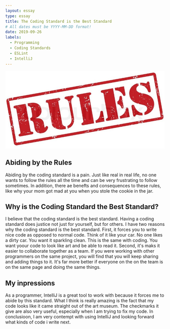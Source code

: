 ```yaml
---
layout: essay
type: essay
title: The Coding Standard is the Best Standard
# All dates must be YYYY-MM-DD format!
date: 2019-09-26
labels:
  - Programming
  - Coding Standards
  - ESLint
  - IntelliJ
---
```


<img class="ui medium left floated image" src="../images/Rules.jpg">

## Abiding by the Rules

Abiding by the coding standard is a pain. Just like real in real life, no one wants to follow the rules all the time and can be very frustrating to follow sometimes. In addition, there ae benefts and consequences to these rules, like why your mom got mad at you when you stole the cookie in the jar.  

## Why is the Coding Standard the Best Standard?

I believe that the coding standard is the best standard. Having a coding standard does justice not just for yourself, but for others. I have two reasons why the coding standard is the best standard. First, it forces you to write nice code as opposed to normal code. Think of it like your car. No one likes a dirty car. You want it sparkling clean.  This is the same with coding. You want yoour code to look like art and be able to read it. Second, it's maks it easier to collaborate together as a team. If you were working with other programmers on the same project, you will find that you will keep sharing and adding things to it. It's far more better if everyone on the on the team is on the same page and doing the same things.

## My inpressions

As a programmer, IntelliJ is a great tool to work with because it forces me to abide by this standard. What I think is really amazing is the fact that my code looks like it came straight out of the art museum. The checkmarks it give are also very useful, especially when I am trying to fix my code. In conclusioon, I am very contempt with using IntelliJ and looking forward what kinds of code i write next.
